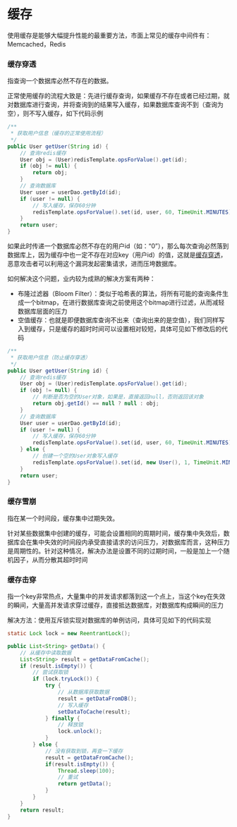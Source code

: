 # 缓存

使用缓存是能够大幅提升性能的最重要方法，市面上常见的缓存中间件有：Memcached，Redis

### 缓存穿透

指查询一个数据库必然不存在的数据。

正常使用缓存的流程大致是：先进行缓存查询，如果缓存不存在或者已经过期，就对数据库进行查询，并将查询到的结果写入缓存，如果数据库查询不到（查询为空），则不写入缓存，如下代码示例

```java
/**
 * 获取用户信息（缓存的正常使用流程）
 */
public User getUser(String id) {
    // 查询redis缓存
    User obj = (User)redisTemplate.opsForValue().get(id);
    if (obj != null) {
        return obj;
    }
    // 查询数据库
    User user = userDao.getById(id);
    if (user != null) {
        // 写入缓存，保存60分钟
        redisTemplate.opsForValue().set(id, user, 60, TimeUnit.MINUTES);
    }
    return user;
}
```

如果此时传递一个数据库必然不存在的用户id（如：“0”），那么每次查询必然落到数据库上，因为缓存中也一定不存在对应key（用户id）的值，这就是<u>缓存穿透</u>，恶意攻击者可以利用这个漏洞发起密集请求，进而压垮数据库。

如何解决这个问题，业内较为成熟的解决方案有两种：

- 布隆过滤器（Bloom Filter）：类似于哈希表的算法，将所有可能的查询条件生成一个bitmap，在进行数据库查询之前使用这个bitmap进行过滤，从而减轻数据库层面的压力
- 空值缓存：也就是即便数据库查询不出来（查询出来的是空值），我们同样写入到缓存，只是缓存的超时时间可以设置相对较短，具体可见如下修改后的代码

```java
/**
 * 获取用户信息（防止缓存穿透）
 */
public User getUser(String id) {
    // 查询redis缓存
    User obj = (User)redisTemplate.opsForValue().get(id);
    if (obj != null) {
        // 判断是否为空的User对象，如果是，直接返回null，否则返回该对象
        return obj.getId() == null ? null : obj;
    }
    // 查询数据库
    User user = userDao.getById(id);
    if (user != null) {
        // 写入缓存，保存60分钟
        redisTemplate.opsForValue().set(id, user, 60, TimeUnit.MINUTES);
    } else {
        // 创建一个空的User对象写入缓存
        redisTemplate.opsForValue().set(id, new User(), 1, TimeUnit.MINUTES);
    }
    return user;
}
```

### 缓存雪崩

指在某一个时间段，缓存集中过期失效。

针对某些数据集中创建的缓存，可能会设置相同的周期时间，缓存集中失效后，数据库会在集中失效的时间段内承受直接请求的访问压力，对数据库而言，这种压力是周期性的。针对这种情况，解决办法是设置不同的过期时间，一般是加上一个随机因子，从而分散其超时时间

### 缓存击穿

指一个key非常热点，大量集中的并发请求都落到这一个点上，当这个key在失效的瞬间，大量高并发请求穿过缓存，直接抵达数据库，对数据库构成瞬间的压力

解决方法：使用互斥锁实现对数据库的单例访问，具体可见如下的代码实现

```java
static Lock lock = new ReentrantLock();

public List<String> getData() {
    // 从缓存中读取数据
    List<String> result = getDataFromCache();
    if (result.isEmpty()) {
        // 尝试获取锁
        if (lock.tryLock()) {
            try {
                // 从数据库获取数据
                result = getDataFromDB();
                // 写入缓存
                setDataToCache(result);
            } finally {
                // 释放锁
                lock.unlock();
            }
        } else {
            // 没有获取到锁，再查一下缓存
            result = getDataFromCache();
            if(result.isEmpty()) {
                Thread.sleep(100);
                // 重试
                return getData();
            }
        }
    }
    return result;
}
```